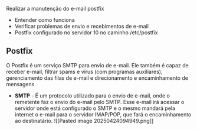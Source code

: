 Realizar a manutenção do e-mail postfix
- Entender como funciona
- Verificar problemas de envio e recebimentos de e-mail
- Postfix configurado no servidor 10 no caminho /etc/postfix

## Postfix

O Postfix é um serviço SMTP para envio de e-mail. Ele também é capaz de receber e-mail, filtrar spams e vírus (com programas auxiliares), gerenciamento das filas de e-mail e direcionamento e encaminhamento de mensagens
- **SMTP** - É um protocolo utilizado para o envio de e-mail, onde o remetente faz o envio do e-mail pelo SMTP. Esse e-mail irá acessar o servidor onde está configurado o SMTP e o mesmo mandará pela internet o e-mail para o servidor IMAP/POP, que fará o encaminhamento ao destinatário.
	![[Pasted image 20250424094949.png]]
	